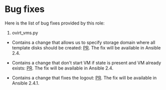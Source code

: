 Bug fixes
=========

Here is the list of bug fixes provided by this role:

1. ovirt_vms.py

 - Contains a change that allows us to specify storage domain where all template disks should be created: [PR](https://github.com/ansible/ansible/pull/24012).
   The fix will be available in Ansible 2.4.

 - Contains a change that don't start VM if state is present and VM already exists: [PR](https://github.com/ansible/ansible/pull/28214).
   The fix will be available in Ansible 2.4.

 - Contains a change that fixes the logout: [PR](https://github.com/ansible/ansible/pull/30410).
   The fix will be available in Ansible 2.4.1.
